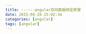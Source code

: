 ```yaml
---
title: ------angular双向数据绑定原理
date: 2015-04-20 15:02:34
categories: [angular]
tags: [angular]
---
```


